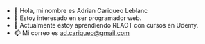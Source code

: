 - 👋 Hola, mi nombre es Adrian Cariqueo Leblanc
- 👀 Estoy interesado en ser programador web.
- 🌱 Actualmente estoy aprendiendo REACT con cursos en Udemy.
- 📫 Mi correo es ad.cariqueo@gmail.com

<!---
adriancariqueo/adriancariqueo is a ✨ special ✨ repository because its `README.md` (this file) appears on your GitHub profile.
You can click the Preview link to take a look at your changes.
--->
